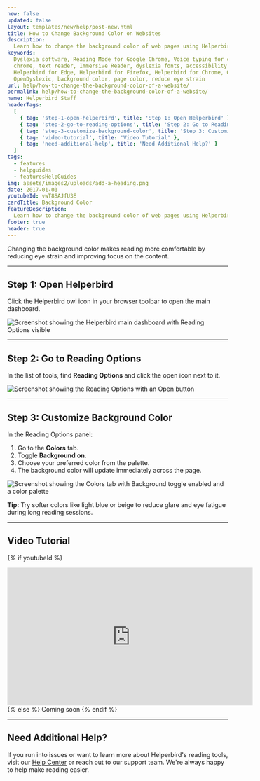 ```yaml
---
new: false
updated: false
layout: templates/new/help/post-new.html
title: How to Change Background Color on Websites
description:
  Learn how to change the background color of web pages using Helperbird for more comfortable reading.
keywords:
  Dyslexia software, Reading Mode for Google Chrome, Voice typing for chrome, Text to speech for
  chrome, text reader, Immersive Reader, dyslexia fonts, accessibility software, dyslexia software,
  Helperbird for Edge, Helperbird for Firefox, Helperbird for Chrome, Opendyslexic for Chrome,
  OpenDyslexic, background color, page color, reduce eye strain
url: help/how-to-change-the-background-color-of-a-website/
permalink: help/how-to-change-the-background-color-of-a-website/
name: Helperbird Staff
headerTags:
  [
    { tag: 'step-1-open-helperbird', title: 'Step 1: Open Helperbird' },
    { tag: 'step-2-go-to-reading-options', title: 'Step 2: Go to Reading Options' },
    { tag: 'step-3-customize-background-color', title: 'Step 3: Customize Background Color' },
    { tag: 'video-tutorial', title: 'Video Tutorial' },
    { tag: 'need-additional-help', title: 'Need Additional Help?' }
  ]
tags:
  - features
  - helpguides
  - featuresHelpGuides
img: assets/images2/uploads/add-a-heading.png
date: 2017-01-01
youtubeId: vwT8SAJfU3E
cardTitle: Background Color
featureDescription:
  Learn how to change the background color of web pages using Helperbird for more comfortable reading.
footer: true
header: true
---
```


Changing the background color makes reading more comfortable by reducing eye strain and improving focus on the content.

---

## Step 1: Open Helperbird

Click the Helperbird owl icon in your browser toolbar to open the main dashboard.

![Screenshot showing the Helperbird main dashboard with Reading Options visible](Screenshot_2025-10-11_at_10_39_33_PM.png)

---

## Step 2: Go to Reading Options

In the list of tools, find **Reading Options** and click the open icon next to it.

![Screenshot showing the Reading Options with an Open button](Screenshot_2025-10-11_at_10_39_41_PM.png)

---

## Step 3: Customize Background Color

In the Reading Options panel:
1. Go to the **Colors** tab.
2. Toggle **Background** **on**.
3. Choose your preferred color from the palette.
4. The background color will update immediately across the page.

![Screenshot showing the Colors tab with Background toggle enabled and a color palette](Screenshot_2025-10-11_at_10_55_30_PM.png)

**Tip:** Try softer colors like light blue or beige to reduce glare and eye fatigue during long reading sessions.

---

## Video Tutorial

{% if youtubeId %}
<iframe width="560" height="315" class="aspect-square rounded-2xl mb-8 mt-8" src="https://www.youtube-nocookie.com/embed/{{ youtubeId }}?si=6BtkhydcpJ8UFQ_l" title="YouTube video player" frameborder="0" allow="accelerometer; autoplay; clipboard-write; encrypted-media; gyroscope; picture-in-picture; web-share" allowfullscreen></iframe>
{% else %}
Coming soon
{% endif %}

---

## Need Additional Help?

If you run into issues or want to learn more about Helperbird's reading tools, visit our [Help Center](https://www.helperbird.com/help) or reach out to our support team. We're always happy to help make reading easier.